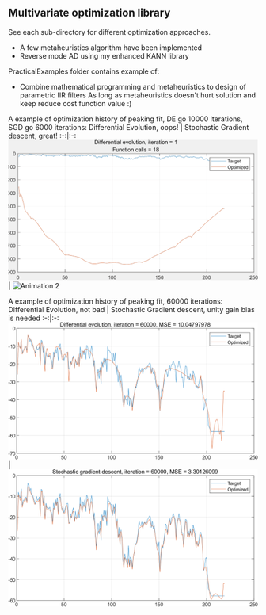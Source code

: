 ## Multivariate optimization library

See each sub-directory for different optimization approaches.

- A few metaheuristics algorithm have been implemented
- Reverse mode AD using my enhanced KANN library

PracticalExamples folder contains example of:

- Combine mathematical programming and metaheuristics to design of parametric IIR filters
As long as metaheuristics doesn't hurt solution and keep reduce cost function value :)

A example of optimization history of peaking fit, DE go 10000 iterations, SGD go 6000 iterations:
Differential Evolution, oops! | Stochastic Gradient descent, great!
:-:|:-:
![Animation 1](./PracticalExamples/PeakingFit/DE.gif) | ![Animation 2](./PracticalExamples/PeakingFit/SGD.gif)

A example of optimization history of peaking fit, 60000 iterations:
Differential Evolution, not bad | Stochastic Gradient descent, unity gain bias is needed
:-:|:-:
![Static picture 1](./PracticalExamples/PeakingFit/DE.png) | ![Static picture 2](./PracticalExamples/PeakingFit/SGD.png)